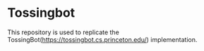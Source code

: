# Tossingbot
This repository is used to replicate the TossingBot(https://tossingbot.cs.princeton.edu/) implementation.
